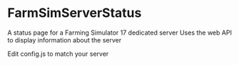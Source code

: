 # FarmSimServerStatus

A status page for a Farming Simulator 17 dedicated server
Uses the web API to display information about the server

Edit config.js to match your server
